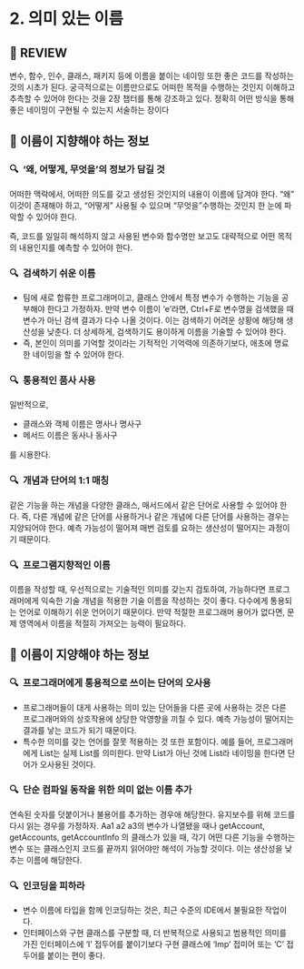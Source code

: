 # 2. 의미 있는 이름
## 📍 REVIEW

변수, 함수, 인수, 클래스, 패키지 등에 이름을 붙이는 네이밍 또한 좋은 코드를 작성하는 것의 시초가 된다. 궁극적으로는 이름만으로도 어떠한 목적을 수행하는 것인지 이해하고 추측할 수 있어야 한다는 것을 2장 챕터를 통해 강조하고 있다. 정확히 어떤 방식을 통해 좋은 네이밍이 구현될 수 있는지 서술하는 장이다

## 📍 이름이 지향해야 하는 정보

### 🔍  ‘왜, 어떻게, 무엇을’의 정보가 담길 것

어떠한 맥락에서, 어떠한 의도를 갖고 생성된 것인지의 내용이 이름에 담겨야 한다. “왜” 이것이 존재해야 하고, “어떻게” 사용될 수 있으며 “무엇을”수행하는 것인지 한 눈에 파악할 수 있어야 한다.

즉, 코드를 일일히 해석하지 않고 사용된 변수와 함수명만 보고도 대략적으로 어떤 목적의 내용인지를 예측할 수 있어야 한다.  

### 🔍  검색하기 쉬운 이름

- 팀에 새로 합류한 프로그래머이고, 클래스 안에서 특정 변수가 수행하는 기능을 공부해야 한다고 가정하자. 만약 변수 이름이 ‘e’라면, Ctrl+F로  변수명을 검색했을 때 변수가 아닌 검색 결과가 다수 나올 것이다. 이는 검색하기 어려운 상황에 해당해 생산성을 낮춘다. 더 상세하게, 검색하기도 용이하게 이름을 기술할 수 있어야 한다.
- 즉, 본인이 의미를 기억할 것이라는 기적적인 기억력에 의존하기보다, 애초에 명료한 네이밍을 할 수 있어야 한다.

### 🔍  통용적인 품사 사용

일반적으로,

- 클래스와 객체 이름은 명사나 명사구
- 메서드 이름은 동사나 동사구

를 시용한다.

### 🔍  개념과 단어의 1:1 매칭

같은 기능을 하는 개념을 다양한 클래스, 매서드에서 같은 단어로 사용할 수 있어야 한다. 즉, 다른 개념에 같은 단어를 사용하거나 같은 개념에 다른 단어를 사용하는 경우는 지양되어야 한다. 예측 가능성이 떨어져 매번 검토를 요하는 생산성이 떨어지는 과정이기 때문이다.

### 🔍  프로그램지향적인 이름

이름을 작성할 때, 우선적으로는 기술적인 의미를 갖는지 검토하여, 가능하다면 프로그래머에게 익숙한 기술 개념을 적용한 기술 이름을 작성하는 것이 좋다. 다수에게 통용되는 언어로 이해하기 쉬운 언어이기 때문이다. 만약 적절한 프로그래머 용어가 없다면, 문제 영역에서 이름을 적절히 가져오는 능력이 필요하다.

## 📍 이름이 지양해야 하는 정보

### 🔍  프로그래머에게 통용적으로 쓰이는 단어의 오사용

- 프로그래머들이 대게 사용하는 의미 있는 단어들을 다른 곳에 사용하는 것은 다른 프로그래머와의 상호작용에 상당한 악영향을 끼칠 수 있다. 예측 가능성이 떨어지는 결과를 낳는 코드가 되기 때문이다.
- 특수한 의미를 갖는 언어를 잘못 적용하는 것 또한 포함이다. 예를 들어, 프로그래머에게 List는 실제 List를 의미한다. 만약 List가 아닌 것에 List라 네이밍을 한다면 단어가 오사용된 것이다.

### 🔍  단순 컴파일 동작을 위한 의미 없는 이름 추가

연속된 숫자를 덧붙이거나 불용어를 추가하는 경우애 해당한다. 유지보수를 위해 코드를 다시 읽는 경우를 가정하자. Aa1 a2 a3의 변수가 나열됐을 때나 getAccount, getAccounts, getAccountInfo 의 클래스가 있을 때, 각기 어떤 다른 기능을 수행하는 변수 또는 클래스인지 코드를 끝까지 읽어야만 해석이 가능할 것이다. 이는 생산성을 낮추는 이름에 해당한다.

### 🔍  인코딩을 피하라

- 변수 이름에 타입을 함께 인코딩하는 것은, 최근 수준의 IDE에서 불필요한 작업이다.
- 인터페이스와 구현 클래스를 구분할 때, 더 반복적으로 사용되고 범용적인 의미를 가진 인터페이스에 ‘I’ 접두어를 붙이기보다 구현 클래스에 ‘Imp’ 접미어 또는 ‘C’ 접두어를 붙이는 편이 좋다.